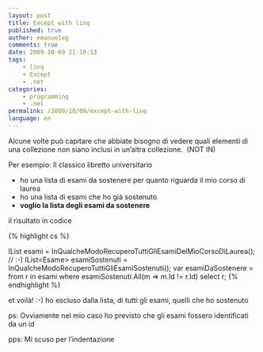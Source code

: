 ```yaml
---
layout: post
title: Except with linq
published: true
author: emanueleg
comments: true
date: 2009-10-09 21:10:13
tags:
    - linq
    - Except
    - .net
categories:
    - programming
    - .net
permalink: /2009/10/09/except-with-linq
language: en
---
```


<p>Alcune volte può capitare che abbiate bisogno di vedere quali elementi di una collezione non siano inclusi in un’altra collezione.&#160; (NOT IN)</p>
<p>Per esempio: Il classico libretto universitario</p>
<ul>
  <li>ho una lista di esami da sostenere per quanto riguarda il mio corso di laurea </li>
  <li>ho una lista di esami che ho già sostenuto </li>
  <li><strong>voglio la lista degli esami da sostenere </strong>
  </li>
</ul>
<p>il risultato in codice </p>

{% highlight cs %}

IList<Esame> esami = InQualcheModoRecuperoTuttiGliEsamiDelMioCorsoDiLaurea(); // :-)
IList<Esame&gt; esamiSostenuti = InQualcheModoRecuperoTuttiGliEsamiSostenuti();
var esamiDaSostenere = from r in esami
                       where esamiSostenuti.All(m => m.Id != r.Id)
                       select r;
{% endhighlight %}

<p>et voilà! :-) ho escluso dalla lista, di tutti gli esami, quelli che ho sostenuto</p>
<p>ps: Ovviamente nel mio caso ho previsto che gli esami fossero identificati da un id </p>
<p>pps: Mi scuso per l’indentazione </p>